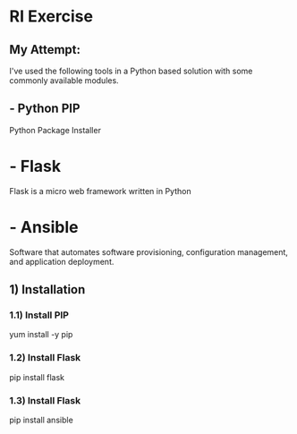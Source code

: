 # RI Exercise

## My Attempt:
I've used the following tools in a Python based solution with some commonly available modules.

## - Python PIP
Python Package Installer

# - Flask
Flask is a micro web framework written in Python 

# - Ansible
Software that automates software provisioning, configuration management, and application deployment.

## 1) Installation
   ### 1.1) Install PIP 
   
   yum install -y pip
   
   ### 1.2) Install Flask
   
   pip install flask
   
   ### 1.3) Install Flask
   
   pip install ansible



